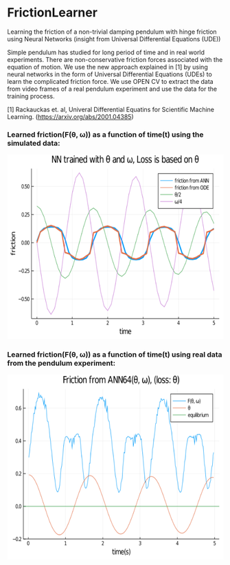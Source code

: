 # FrictionLearner
Learning the friction of a non-trivial damping pendulum with hinge friction using Neural Networks (insight from Universal Differential Equations (UDE))

Simple pendulum has studied for long period of time and in real world experiments. There are non-conservative friction forces associated with the equation of motion. We use the new approach explained in [1] by using neural networks in the form of Universal Differential Equations (UDEs) to learn the complicated friction force. We use OPEN CV to extract the data from video frames of a real pendulum experiment and use the data for the training process.

[1] Rackauckas et. al, Univeral Differential Equatins for Scientific Machine Learning. (https://arxiv.org/abs/2001.04385)

 ### Learned friction(F(&theta;, &omega;)) as a function of time(t) using the simulated data:
 
 <p align="center">
  <img src="friction_vs_time_s_2InL1.png" width="700" height="430" />
 </p>

 ### Learned friction(F(&theta;, &omega;)) as a function of time(t) using real data from the pendulum experiment:
 
 <p align="center">
  <img src="ann64_Loss_theta_fric_05.png" width="700" height="430" />
 </p>
 
